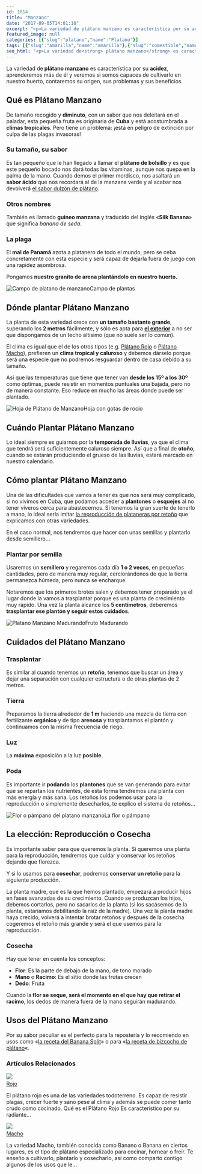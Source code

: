 ```yaml
---
id: 1814
title: "Manzano"
date: "2017-09-05T14:01:10"
excerpt: "<p>La variedad de plátano manzano es característica por su acidez, aprenderemos más de él y veremos si somos capaces de cultivarlo en nuestro huerto, contaremos su origen, sus problemas y sus beneficios. Qué es Plátano Manzano De tamaño recogido y diminuto, con un sabor que nos deleitará en el paladar, esta pequeña fruta es originaria&hellip; <a class=\"more-link\" href=\"https://plantasyflores.online/platano/manzano/\">Seguir leyendo <span class=\"screen-reader-text\">Manzano</span> <span class=\"meta-nav\" aria-hidden=\"true\">&rarr;</span></a></p>\n"
featured_image: null
categories: [{"slug":"platano","name":"Platano"}]
tags: [{"slug":"amarilla","name":"amarilla"},{"slug":"comestible","name":"comestible"},{"slug":"fruta","name":"fruta"},{"slug":"reposteria","name":"reposteria"}]
seo_html: "<p>La variedad de<strong> plátano manzano</strong> es característica por su <strong>acidez</strong>, aprenderemos más de él y veremos si somos capaces de cultivarlo en nuestro huerto, contaremos su origen, sus problemas y sus beneficios.</p> <h2>Qué es Plátano Manzano</h2> <p>De tamaño recogido y <strong>diminuto</strong>, con un sabor que nos deleitará en el paladar, esta pequeña fruta es originaria de <strong>Cuba</strong> y está acostumbrada a <strong>climas tropicales</strong>. Pero tiene un problema: ¡está en peligro de extinción por culpa de las plagas invasoras!</p> <h3>Su tamaño, su sabor</h3> <p>Es tan pequeño que le han llegado a llamar el <strong>plátano de bolsillo</strong> y es que este pequeño bocado nos dará todas las vitaminas, aunque nos quepa en la palma de la mano. Cuando demos el primer mordisco, nos asaltará un <strong>sabor ácido</strong> que nos recordará al de la manzana verde y al acabar nos devolverá <a href=\"/platano/\">el sabor dulzón de plátano</a>.</p> <h3>Otros nombres</h3> <p>También es llamado <strong>guineo manzana</strong> y traducido del inglés «<strong>Silk Banana</strong>» que significa <em>banana de seda</em>.</p> <h3>La plaga</h3> <p>El <strong>mal de Panamá</strong> azota a platanero de todo el mundo, pero se ceba concretamente con esta especie y será capaz de dejarla fuera de juego con una rapidez asombrosa.</p> <p>Pongamos <strong>nuestro granito de arena plantándolo en nuestro huerto.</strong></p> <img src=\"http://plantasyflores.online/wp-content/uploads/2017/09/Captura-de-pantalla-2017-09-05-a-las-14.54.57-325x227.png\" alt=\"Campo de platano de manzano\" />Campo de plantas <h2>Dónde plantar Plátano Manzano</h2> <p>La planta de esta variedad crece con <strong>un tamaño bastante grande</strong>, superando los<strong> 2 metros</strong> fácilmente, y sólo es apta para <a href=\"/plantas-de-exterior/\"><strong>el exterior</strong></a> a no ser que dispongamos de un techo altísimo (que no suele ser lo común).</p> <p>El clima es igual que el de los otros tipos (e.g. <a href=\"/platano/rojo/\">Plátano Rojo</a> o <a href=\"/platano/macho/\">Plátano Macho</a>), prefieren un <strong>clima tropical y caluroso</strong> y debemos dárselo porque será una especie que no podremos resguardar dentro de casa debido a su tamaño.</p> <p>Así que las temperaturas que tiene que tener van <strong>desde los 15º a los 30º</strong> como óptimas, puede resistir en momentos puntuales una bajada, pero no de manera constante. Eso reduce en mucho las áreas donde puede ser plantado.</p> <img src=\"http://plantasyflores.online/wp-content/uploads/2017/09/Captura-de-pantalla-2017-09-05-a-las-14.54.35-325x173.png\" alt=\"Hoja de Plátano de Manzano\" />Hoja con gotas de rocío <h2>Cuándo Plantar Plátano Manzano</h2> <p>Lo ideal siempre es guiarnos por la <strong>temporada de lluvias</strong>, ya que el clima que tendrá será suficientemente caluroso siempre. Así que a final de <strong>otoño</strong>, cuando se estarán produciendo el grueso de las lluvias, estará marcado en nuestro calendario.</p> <h2>Cómo plantar Plátano Manzano</h2> <p>Una de las dificultades que vamos a tener es que nos será muy complicado, si no vivimos en Cuba, que podamos acceder a <strong>plantones</strong> o <strong>esquejes</strong> al no tener viveros cerca para abastecernos. Si tenemos la gran suerte de tenerlo a mano, lo ideal sería imitar <a href=\"/platano/macho/#Como_cultivar_el_Platano_Macho\">la reproducción de plataneras por retoño</a> que explicamos con otras variedades.</p> <p>En el caso normal, nos tendremos que hacer con unas semillas y plantarlo desde semillero…</p> <h3>Plantar por semilla</h3> <p>Usaremos un <strong>semillero</strong> y regaremos cada día <strong>1 o 2 veces</strong>, en pequeñas cantidades, pero de manera muy regular, cerciorándonos de que la tierra permanezca húmeda, pero nunca se encharque.</p> <p>Notaremos que los primeros brotes salen y debemos tener preparado ya el lugar donde la vamos a trasplantar porque es una planta de crecimiento muy rápido. Una vez la planta alcance los <strong>5 centímetros</strong>, deberemos<strong> trasplantar ese plantón y seguir estos cuidados</strong>.</p> <img src=\"http://plantasyflores.online/wp-content/uploads/2017/09/Captura-de-pantalla-2017-09-05-a-las-14.52.27-325x262.png\" alt=\"Platano Manzano Madurando\" />Fruto Madurando <h2>Cuidados del Plátano Manzano</h2> <h3>Trasplantar</h3> <p>Es similar al cuando tenemos un <strong>retoño</strong>, tenemos que buscar un área y dejar una separación con cualquier estructura o de otras plantas de 2 metros.</p> <h3>Tierra</h3> <p>Preparamos la tierra alrededor de <strong>1 m</strong> haciendo una mezcla de tierra con fertilizante <strong>orgánico</strong> y de tipo <strong>arenosa</strong> y trasplantamos el plantón y continuamos con la misma frecuencia de riego.</p> <h3>Luz</h3> <p>La <strong>máxima</strong> exposición a la luz <strong>posible</strong>.</p> <h3>Poda</h3> <p>Es importante ir <strong>podando</strong> los <strong>plantones</strong> que se van generando para evitar que se repartan los nutrientes, de esta forma tendremos una planta con más energía y más sana. Los retoños los podemos usar para la reproducción o simplemente desecharlos, te explico el sistema de retoños…</p> <img src=\"http://plantasyflores.online/wp-content/uploads/2017/09/cuba-743583_1920-217x325.jpg\" alt=\"Flor o pámpano del platano manzano\" />La flor o pámpano <h2>La elección: Reproducción o Cosecha</h2> <p>Es importante saber para que queremos la planta. Si queremos una planta para la reproducción, tendremos que cuidar y conservar los retoños dejando que florezca.</p> <p>Y si lo usamos para <strong>cosechar</strong>, podremos <strong>conservar un retoño</strong> para la siguiente producción.</p> <p>La planta madre, que es la que hemos plantado, empezará a producir hijos en fases avanzadas de su crecimiento. Cuando se produzcan los hijos, debemos cortarlos, pero no sacarlos de la planta (si los sacásemos de la planta, estaríamos debilitando la raíz de la madre). Una vez la planta madre haya crecido, volverá a intentar brotar retoños y después de la cosecha cogeremos el retoño más grande y será el que usemos para la reproducción.</p> <h3>Cosecha</h3> <p>Hay que tener en cuenta los conceptos:</p> <ul> <li><strong>Flor</strong>: Es la parte de debajo de la mano, de tono morado</li> <li><strong>Mano</strong> o <strong>Racimo</strong>: Es el sitio donde las frutas crecen</li> <li><strong>Dedo</strong>: Fruta</li> </ul> <p>Cuando la<strong> flor se seque, será el momento en el que hay que retirar el racimo</strong>, los dedos de manera fuera de la mano seguirán madurando.</p> <h2>Usos del Plátano Manzano</h2> <p>Por su sabor peculiar es el perfecto para la repostería y lo recomiendo en usos como «<a href=\"/platano/#Recetas_de_Platano\">la receta del Banana Split</a>» o para «<a href=\"/platano/#Recetas_de_Platano\">la receta de bizcocho de plátano</a>«.</p> <h3> Artículos Relacionados<br /> </h3> <img src=\"https://plantasyflores.online/wp-content/uploads/2017/09/red-banana-2614317_1920.jpg\" /> <a href=\"/platano/rojo/\"><br /> Rojo<br /> </a> <p>El plátano rojo es una de las variedades todoterreno. Es capaz de resistir plagas, crecer fuerte y sano pese al clima y además se puede comer tanto crudo como cocinado. Qué es el Plátano Rojo Es característico por su radiante...</p> <img src=\"https://plantasyflores.online/wp-content/uploads/2017/09/cooking-bananas-1583222_1920.jpg\" /> <a href=\"/platano/macho/\"><br /> Macho<br /> </a> <p>La variedad Macho, también conocida como Banano o Banana en ciertos lugares, es el tipo de plátano especializado para cocinar, hornear o freír. Te enseño a cultivarlo, plantarlo y cosecharlo, así como comparto contigo algunos de los usos que le...</p>"
---
```


<p>La variedad de<strong> plátano manzano</strong> es característica por su <strong>acidez</strong>, aprenderemos más de él y veremos si somos capaces de cultivarlo en nuestro huerto, contaremos su origen, sus problemas y sus beneficios.</p> <h2>Qué es Plátano Manzano</h2> <p>De tamaño recogido y <strong>diminuto</strong>, con un sabor que nos deleitará en el paladar, esta pequeña fruta es originaria de <strong>Cuba</strong> y está acostumbrada a <strong>climas tropicales</strong>. Pero tiene un problema: ¡está en peligro de extinción por culpa de las plagas invasoras!</p> <h3>Su tamaño, su sabor</h3> <p>Es tan pequeño que le han llegado a llamar el <strong>plátano de bolsillo</strong> y es que este pequeño bocado nos dará todas las vitaminas, aunque nos quepa en la palma de la mano. Cuando demos el primer mordisco, nos asaltará un <strong>sabor ácido</strong> que nos recordará al de la manzana verde y al acabar nos devolverá <a href="/platano/">el sabor dulzón de plátano</a>.</p> <h3>Otros nombres</h3> <p>También es llamado <strong>guineo manzana</strong> y traducido del inglés «<strong>Silk Banana</strong>» que significa <em>banana de seda</em>.</p> <h3>La plaga</h3> <p>El <strong>mal de Panamá</strong> azota a platanero de todo el mundo, pero se ceba concretamente con esta especie y será capaz de dejarla fuera de juego con una rapidez asombrosa.</p> <p>Pongamos <strong>nuestro granito de arena plantándolo en nuestro huerto.</strong></p> <img src="http://plantasyflores.online/wp-content/uploads/2017/09/Captura-de-pantalla-2017-09-05-a-las-14.54.57-325x227.png" alt="Campo de platano de manzano" />Campo de plantas <h2>Dónde plantar Plátano Manzano</h2> <p>La planta de esta variedad crece con <strong>un tamaño bastante grande</strong>, superando los<strong> 2 metros</strong> fácilmente, y sólo es apta para <a href="/plantas-de-exterior/"><strong>el exterior</strong></a> a no ser que dispongamos de un techo altísimo (que no suele ser lo común).</p> <p>El clima es igual que el de los otros tipos (e.g. <a href="/platano/rojo/">Plátano Rojo</a> o <a href="/platano/macho/">Plátano Macho</a>), prefieren un <strong>clima tropical y caluroso</strong> y debemos dárselo porque será una especie que no podremos resguardar dentro de casa debido a su tamaño.</p> <p>Así que las temperaturas que tiene que tener van <strong>desde los 15º a los 30º</strong> como óptimas, puede resistir en momentos puntuales una bajada, pero no de manera constante. Eso reduce en mucho las áreas donde puede ser plantado.</p> <img src="http://plantasyflores.online/wp-content/uploads/2017/09/Captura-de-pantalla-2017-09-05-a-las-14.54.35-325x173.png" alt="Hoja de Plátano de Manzano" />Hoja con gotas de rocío <h2>Cuándo Plantar Plátano Manzano</h2> <p>Lo ideal siempre es guiarnos por la <strong>temporada de lluvias</strong>, ya que el clima que tendrá será suficientemente caluroso siempre. Así que a final de <strong>otoño</strong>, cuando se estarán produciendo el grueso de las lluvias, estará marcado en nuestro calendario.</p> <h2>Cómo plantar Plátano Manzano</h2> <p>Una de las dificultades que vamos a tener es que nos será muy complicado, si no vivimos en Cuba, que podamos acceder a <strong>plantones</strong> o <strong>esquejes</strong> al no tener viveros cerca para abastecernos. Si tenemos la gran suerte de tenerlo a mano, lo ideal sería imitar <a href="/platano/macho/#Como_cultivar_el_Platano_Macho">la reproducción de plataneras por retoño</a> que explicamos con otras variedades.</p> <p>En el caso normal, nos tendremos que hacer con unas semillas y plantarlo desde semillero…</p> <h3>Plantar por semilla</h3> <p>Usaremos un <strong>semillero</strong> y regaremos cada día <strong>1 o 2 veces</strong>, en pequeñas cantidades, pero de manera muy regular, cerciorándonos de que la tierra permanezca húmeda, pero nunca se encharque.</p> <p>Notaremos que los primeros brotes salen y debemos tener preparado ya el lugar donde la vamos a trasplantar porque es una planta de crecimiento muy rápido. Una vez la planta alcance los <strong>5 centímetros</strong>, deberemos<strong> trasplantar ese plantón y seguir estos cuidados</strong>.</p> <img src="http://plantasyflores.online/wp-content/uploads/2017/09/Captura-de-pantalla-2017-09-05-a-las-14.52.27-325x262.png" alt="Platano Manzano Madurando" />Fruto Madurando <h2>Cuidados del Plátano Manzano</h2> <h3>Trasplantar</h3> <p>Es similar al cuando tenemos un <strong>retoño</strong>, tenemos que buscar un área y dejar una separación con cualquier estructura o de otras plantas de 2 metros.</p> <h3>Tierra</h3> <p>Preparamos la tierra alrededor de <strong>1 m</strong> haciendo una mezcla de tierra con fertilizante <strong>orgánico</strong> y de tipo <strong>arenosa</strong> y trasplantamos el plantón y continuamos con la misma frecuencia de riego.</p> <h3>Luz</h3> <p>La <strong>máxima</strong> exposición a la luz <strong>posible</strong>.</p> <h3>Poda</h3> <p>Es importante ir <strong>podando</strong> los <strong>plantones</strong> que se van generando para evitar que se repartan los nutrientes, de esta forma tendremos una planta con más energía y más sana. Los retoños los podemos usar para la reproducción o simplemente desecharlos, te explico el sistema de retoños…</p> <img src="http://plantasyflores.online/wp-content/uploads/2017/09/cuba-743583_1920-217x325.jpg" alt="Flor o pámpano del platano manzano" />La flor o pámpano <h2>La elección: Reproducción o Cosecha</h2> <p>Es importante saber para que queremos la planta. Si queremos una planta para la reproducción, tendremos que cuidar y conservar los retoños dejando que florezca.</p> <p>Y si lo usamos para <strong>cosechar</strong>, podremos <strong>conservar un retoño</strong> para la siguiente producción.</p> <p>La planta madre, que es la que hemos plantado, empezará a producir hijos en fases avanzadas de su crecimiento. Cuando se produzcan los hijos, debemos cortarlos, pero no sacarlos de la planta (si los sacásemos de la planta, estaríamos debilitando la raíz de la madre). Una vez la planta madre haya crecido, volverá a intentar brotar retoños y después de la cosecha cogeremos el retoño más grande y será el que usemos para la reproducción.</p> <h3>Cosecha</h3> <p>Hay que tener en cuenta los conceptos:</p> <ul> <li><strong>Flor</strong>: Es la parte de debajo de la mano, de tono morado</li> <li><strong>Mano</strong> o <strong>Racimo</strong>: Es el sitio donde las frutas crecen</li> <li><strong>Dedo</strong>: Fruta</li> </ul> <p>Cuando la<strong> flor se seque, será el momento en el que hay que retirar el racimo</strong>, los dedos de manera fuera de la mano seguirán madurando.</p> <h2>Usos del Plátano Manzano</h2> <p>Por su sabor peculiar es el perfecto para la repostería y lo recomiendo en usos como «<a href="/platano/#Recetas_de_Platano">la receta del Banana Split</a>» o para «<a href="/platano/#Recetas_de_Platano">la receta de bizcocho de plátano</a>«.</p> <h3> Artículos Relacionados<br /> </h3> <img src="https://plantasyflores.online/wp-content/uploads/2017/09/red-banana-2614317_1920.jpg" /> <a href="/platano/rojo/"><br /> Rojo<br /> </a> <p>El plátano rojo es una de las variedades todoterreno. Es capaz de resistir plagas, crecer fuerte y sano pese al clima y además se puede comer tanto crudo como cocinado. Qué es el Plátano Rojo Es característico por su radiante...</p> <img src="https://plantasyflores.online/wp-content/uploads/2017/09/cooking-bananas-1583222_1920.jpg" /> <a href="/platano/macho/"><br /> Macho<br /> </a> <p>La variedad Macho, también conocida como Banano o Banana en ciertos lugares, es el tipo de plátano especializado para cocinar, hornear o freír. Te enseño a cultivarlo, plantarlo y cosecharlo, así como comparto contigo algunos de los usos que le...</p>
